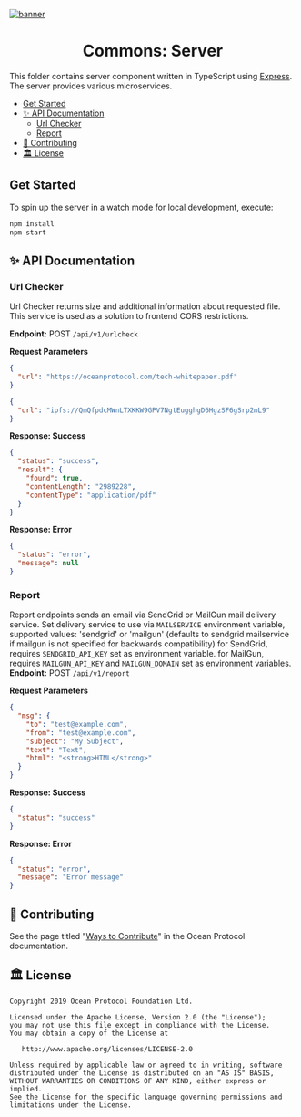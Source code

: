 [![banner](https://raw.githubusercontent.com/oceanprotocol/art/master/github/repo-banner%402x.png)](https://oceanprotocol.com)

<h1 align="center">Commons: Server</h1>

This folder contains server component written in TypeScript using [Express](https://expressjs.com). The server provides various microservices.

- [Get Started](#get-started)
- [✨ API Documentation](#-api-documentation)
  - [Url Checker](#url-checker)
  - [Report](#report)
- [🎁 Contributing](#-contributing)
- [🏛 License](#-license)

## Get Started

To spin up the server in a watch mode for local development, execute:

```bash
npm install
npm start
```

## ✨ API Documentation

### Url Checker

Url Checker returns size and additional information about requested file. This service is used as a solution to frontend CORS restrictions.

**Endpoint:** POST `/api/v1/urlcheck`

**Request Parameters**

```json
{
  "url": "https://oceanprotocol.com/tech-whitepaper.pdf"
}
```

```json
{
  "url": "ipfs://QmQfpdcMWnLTXKKW9GPV7NgtEugghgD6HgzSF6gSrp2mL9"
}
```

**Response: Success**

```json
{
  "status": "success",
  "result": {
    "found": true,
    "contentLength": "2989228",
    "contentType": "application/pdf"
  }
}
```

**Response: Error**

```json
{
  "status": "error",
  "message": null
}
```

### Report

Report endpoints sends an email via SendGrid or MailGun mail delivery service.
Set delivery service to use via `MAILSERVICE` environment variable, supported values: 'sendgrid' or 'mailgun' (defaults to sendgrid mailservice if mailgun is not specified for backwards compatibility)
for SendGrid, requires `SENDGRID_API_KEY` set as environment variable.
for MailGun, requires `MAILGUN_API_KEY` and `MAILGUN_DOMAIN` set as environment variables.
**Endpoint:** POST `/api/v1/report`

**Request Parameters**

```json
{
  "msg": {
    "to": "test@example.com",
    "from": "test@example.com",
    "subject": "My Subject",
    "text": "Text",
    "html": "<strong>HTML</strong>"
  }
}
```

**Response: Success**

```json
{
  "status": "success"
}
```

**Response: Error**

```json
{
  "status": "error",
  "message": "Error message"
}
```

## 🎁 Contributing

See the page titled "[Ways to Contribute](https://docs.oceanprotocol.com/concepts/contributing/)" in the Ocean Protocol documentation.

## 🏛 License

```text
Copyright 2019 Ocean Protocol Foundation Ltd.

Licensed under the Apache License, Version 2.0 (the "License");
you may not use this file except in compliance with the License.
You may obtain a copy of the License at

   http://www.apache.org/licenses/LICENSE-2.0

Unless required by applicable law or agreed to in writing, software
distributed under the License is distributed on an "AS IS" BASIS,
WITHOUT WARRANTIES OR CONDITIONS OF ANY KIND, either express or implied.
See the License for the specific language governing permissions and
limitations under the License.
```
